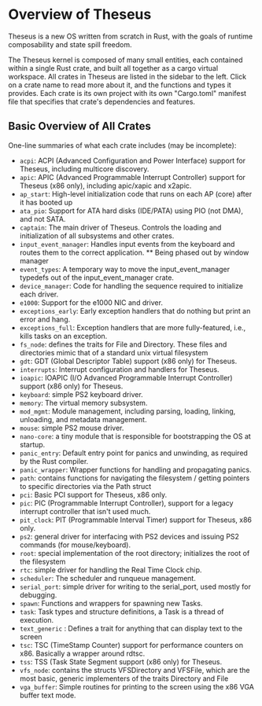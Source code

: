 # Overview of Theseus

Theseus is a new OS written from scratch in Rust, with the goals of runtime composability and state spill freedom.

The Theseus kernel is composed of many small entities, each contained within a single Rust crate, and built all together as a cargo virtual workspace. 
All crates in Theseus are listed in the sidebar to the left. Click on a crate name to read more about it, and the functions and types it provides.
Each crate is its own project with its own "Cargo.toml" manifest file that specifies that crate's dependencies and features.

## Basic Overview of All Crates

One-line summaries of what each crate includes (may be incomplete):

* `acpi`: ACPI (Advanced Configuration and Power Interface) support for Theseus, including multicore discovery.
* `apic`: APIC (Advanced Programmable Interrupt Controller) support for Theseus (x86 only), including apic/xapic and x2apic.
* `ap_start`: High-level initialization code that runs on each AP (core) after it has booted up
* `ata_pio`: Support for ATA hard disks (IDE/PATA) using PIO (not DMA), and not SATA.
* `captain`: The main driver of Theseus. Controls the loading and initialization of all subsystems and other crates.
* `input_event_manager`: Handles input events from the keyboard and routes them to the correct application. ** Being phased out by window manager
* `event_types`: A temporary way to move the input_event_manager typedefs out of the input_event_manager crate.
* `device_manager`: Code for handling the sequence required to initialize each driver.
* `e1000`: Support for the e1000 NIC and driver.
* `exceptions_early`: Early exception handlers that do nothing but print an error and hang.
* `exceptions_full`: Exception handlers that are more fully-featured, i.e., kills tasks on an exception.
* `fs_node`: defines the traits for File and Directory. These files and directories mimic that of a standard unix virtual filesystem
* `gdt`: GDT (Global Descriptor Table) support (x86 only) for Theseus.
* `interrupts`: Interrupt configuration and handlers for Theseus. 
* `ioapic`: IOAPIC (I/O Advanced Programmable Interrupt Controller) support (x86 only) for Theseus.
* `keyboard`: simple PS2 keyboard driver.
* `memory`: The virtual memory subsystem.
* `mod_mgmt`: Module management, including parsing, loading, linking, unloading, and metadata management.
* `mouse`: simple PS2 mouse driver.
* `nano-core`: a tiny module that is responsible for bootstrapping the OS at startup.
* `panic_entry`: Default entry point for panics and unwinding, as required by the Rust compiler.
* `panic_wrapper`: Wrapper functions for handling and propagating panics.
* `path`: contains functions for navigating the filesystem / getting pointers to specific directories via the Path struct 
* `pci`: Basic PCI support for Theseus, x86 only.
* `pic`: PIC (Programmable Interrupt Controller), support for a legacy interrupt controller that isn't used much.
* `pit_clock`: PIT (Programmable Interval Timer) support for Theseus, x86 only.
* `ps2`: general driver for interfacing with PS2 devices and issuing PS2 commands (for mouse/keyboard).
* `root`: special implementation of the root directory; initializes the root of the filesystem
* `rtc`: simple driver for handling the Real Time Clock chip.
* `scheduler`: The scheduler and runqueue management.
* `serial_port`: simple driver for writing to the serial_port, used mostly for debugging.
* `spawn`: Functions and wrappers for spawning new Tasks.
* `task`: Task types and structure definitions, a Task is a thread of execution.
* `text_generic` : Defines a trait for anything that can display text to the screen
* `tsc`: TSC (TimeStamp Counter) support for performance counters on x86. Basically a wrapper around rdtsc.
* `tss`: TSS (Task State Segment support (x86 only) for Theseus.
* `vfs_node`: contains the structs VFSDirectory and VFSFile, which are the most basic, generic implementers of the traits Directory and File
* `vga_buffer`: Simple routines for printing to the screen using the x86 VGA buffer text mode.
